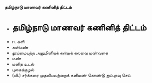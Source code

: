 **தமிழ்நாடு மாணவர் கணினித் திட்டம்**
- # தமிழ்நாடு மாணவர் கணினித் திட்டம்
- n. களி
- களிமண்
- தூய்மையற்ற அலுமினியக் கன்மக் கலவை மண்வகை
- மண்
- மனித உடல்
- புகைக்குழல்
- (வி.) சர்க்கரை முதலியவற்றைக் களிமண் கொண்டு துப்புரவு செய்.

